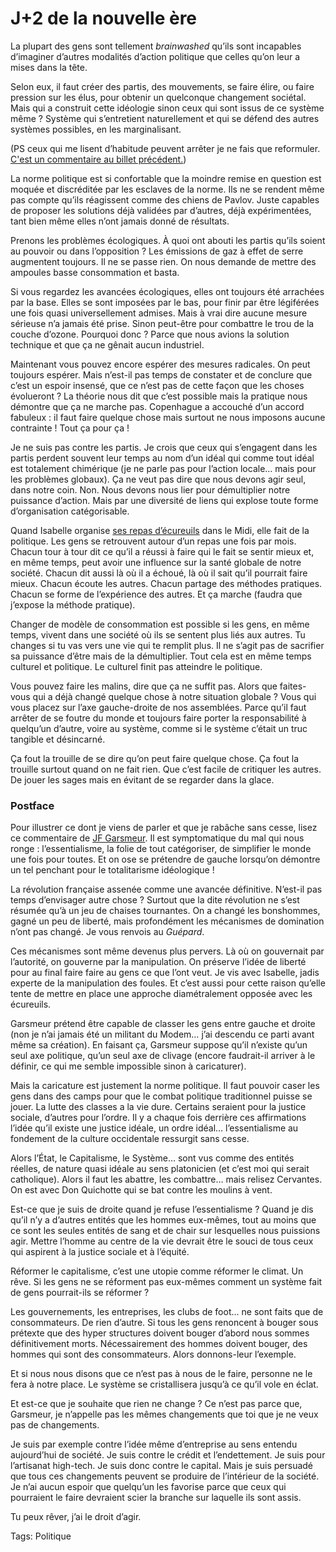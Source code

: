 # J+2 de la nouvelle ère

La plupart des gens sont tellement *brainwashed* qu’ils sont incapables d’imaginer d’autres modalités d’action politique que celles qu’on leur a mises dans la tête.

Selon eux, il faut créer des partis, des mouvements, se faire élire, ou faire pression sur les élus, pour obtenir un quelconque changement sociétal. Mais qui a construit cette idéologie sinon ceux qui sont issus de ce système même ? Système qui s’entretient naturellement et qui se défend des autres systèmes possibles, en les marginalisant.

(PS ceux qui me lisent d’habitude peuvent arrêter je ne fais que reformuler. [C'est un commentaire au billet précédent.](http://blog.tcrouzet.com/2009/12/19/j1-de-la-nouvelle-ere/))

La norme politique est si confortable que la moindre remise en question est moquée et discréditée par les esclaves de la norme. Ils ne se rendent même pas compte qu’ils réagissent comme des chiens de Pavlov. Juste capables de proposer les solutions déjà validées par d’autres, déjà expérimentées, tant bien même elles n’ont jamais donné de résultats.

Prenons les problèmes écologiques. À quoi ont abouti les partis qu’ils soient au pouvoir ou dans l’opposition ? Les émissions de gaz à effet de serre augmentent toujours. Il ne se passe rien. On nous demande de mettre des ampoules basse consommation et basta.

Si vous regardez les avancées écologiques, elles ont toujours été arrachées par la base. Elles se sont imposées par le bas, pour finir par être légiférées une fois quasi universellement admises. Mais à vrai dire aucune mesure sérieuse n’a jamais été prise. Sinon peut-être pour combattre le trou de la couche d’ozone. Pourquoi donc ? Parce que nous avions la solution technique et que ça ne gênait aucun industriel.

Maintenant vous pouvez encore espérer des mesures radicales. On peut toujours espérer. Mais n’est-il pas temps de constater et de conclure que c’est un espoir insensé, que ce n’est pas de cette façon que les choses évolueront ? La théorie nous dit que c’est possible mais la pratique nous démontre que ça ne marche pas. Copenhague a accouché d’un accord fabuleux : il faut faire quelque chose mais surtout ne nous imposons aucune contrainte ! Tout ça pour ça !

Je ne suis pas contre les partis. Je crois que ceux qui s’engagent dans les partis perdent souvent leur temps au nom d’un idéal qui comme tout idéal est totalement chimérique (je ne parle pas pour l’action locale… mais pour les problèmes globaux). Ça ne veut pas dire que nous devons agir seul, dans notre coin. Non. Nous devons nous lier pour démultiplier notre puissance d’action. Mais par une diversité de liens qui explose toute forme d’organisation catégorisable.

Quand Isabelle organise [ses repas d’écureuils](http://blog.tcrouzet.com/tag/%C3%A9cureuil/) dans le Midi, elle fait de la politique. Les gens se retrouvent autour d’un repas une fois par mois. Chacun tour à tour dit ce qu’il a réussi à faire qui le fait se sentir mieux et, en même temps, peut avoir une influence sur la santé globale de notre société. Chacun dit aussi là où il a échoué, là où il sait qu’il pourrait faire mieux. Chacun écoute les autres. Chacun partage des méthodes pratiques. Chacun se forme de l’expérience des autres. Et ça marche (faudra que j’expose la méthode pratique).

Changer de modèle de consommation est possible si les gens, en même temps, vivent dans une société où ils se sentent plus liés aux autres. Tu changes si tu vas vers une vie qui te remplit plus. Il ne s’agit pas de sacrifier sa puissance d’être mais de la démultiplier. Tout cela est en même temps culturel et politique. Le culturel finit pas atteindre le politique.

Vous pouvez faire les malins, dire que ça ne suffit pas. Alors que faites-vous qui a déjà changé quelque chose à notre situation globale ? Vous qui vous placez sur l’axe gauche-droite de nos assemblées. Parce qu’il faut arrêter de se foutre du monde et toujours faire porter la responsabilité à quelqu’un d’autre, voire au système, comme si le système c’était un truc tangible et désincarné.

Ça fout la trouille de se dire qu’on peut faire quelque chose. Ça fout la trouille surtout quand on ne fait rien. Que c’est facile de critiquer les autres. De jouer les sages mais en évitant de se regarder dans la glace.

### Postface

Pour illustrer ce dont je viens de parler et que je rabâche sans cesse, lisez ce commentaire de [JF Garsmeur](http://blog.tcrouzet.com/2009/12/19/j1-de-la-nouvelle-ere/#comment-72855). Il est symptomatique du mal qui nous ronge : l’essentialisme, la folie de tout catégoriser, de simplifier le monde une fois pour toutes. Et on ose se prétendre de gauche lorsqu’on démontre un tel penchant pour le totalitarisme idéologique !

La révolution française assenée comme une avancée définitive. N’est-il pas temps d’envisager autre chose ? Surtout que la dite révolution ne s’est résumée qu’à un jeu de chaises tournantes. On a changé les bonshommes, gagné un peu de liberté, mais profondément les mécanismes de domination n’ont pas changé. Je vous renvois au *Guépard*.

Ces mécanismes sont même devenus plus pervers. Là où on gouvernait par l’autorité, on gouverne par la manipulation. On préserve l’idée de liberté pour au final faire faire au gens ce que l’ont veut. Je vis avec Isabelle, jadis experte de la manipulation des foules. Et c’est aussi pour cette raison qu’elle tente de mettre en place une approche diamétralement opposée avec les écureuils.

Garsmeur prétend être capable de classer les gens entre gauche et droite (non je n’ai jamais été un militant du Modem… j’ai descendu ce parti avant même sa création). En faisant ça, Garsmeur suppose qu’il n’existe qu’un seul axe politique, qu’un seul axe de clivage (encore faudrait-il arriver à le définir, ce qui me semble impossible sinon à caricaturer).

Mais la caricature est justement la norme politique. Il faut pouvoir caser les gens dans des camps pour que le combat politique traditionnel puisse se jouer. La lutte des classes a la vie dure. Certains seraient pour la justice sociale, d’autres pour l’ordre. Il y a chaque fois derrière ces affirmations l’idée qu’il existe une justice idéale, un ordre idéal… l’essentialisme au fondement de la culture occidentale ressurgit sans cesse.

Alors l’État, le Capitalisme, le Système… sont vus comme des entités réelles, de nature quasi idéale au sens platonicien (et c’est moi qui serait catholique). Alors il faut les abattre, les combattre… mais relisez Cervantes. On est avec Don Quichotte qui se bat contre les moulins à vent.

Est-ce que je suis de droite quand je refuse l’essentialisme ? Quand je dis qu’il n’y a d’autres entités que les hommes eux-mêmes, tout au moins que ce sont les seules entités de sang et de chair sur lesquelles nous puissions agir. Mettre l’homme au centre de la vie devrait être le souci de tous ceux qui aspirent à la justice sociale et à l’équité.

Réformer le capitalisme, c’est une utopie comme réformer le climat. Un rêve. Si les gens ne se réforment pas eux-mêmes comment un système fait de gens pourrait-ils se réformer ?

Les gouvernements, les entreprises, les clubs de foot… ne sont faits que de consommateurs. De rien d’autre. Si tous les gens renoncent à bouger sous prétexte que des hyper structures doivent bouger d’abord nous sommes définitivement morts. Nécessairement des hommes doivent bouger, des hommes qui sont des consommateurs. Alors donnons-leur l’exemple.

Et si nous nous disons que ce n’est pas à nous de le faire, personne ne le fera à notre place. Le système se cristallisera jusqu’à ce qu’il vole en éclat.

Et est-ce que je souhaite que rien ne change ? Ce n’est pas parce que, Garsmeur, je n’appelle pas les mêmes changements que toi que je ne veux pas de changements.

Je suis par exemple contre l’idée même d’entreprise au sens entendu aujourd’hui de société. Je suis contre le crédit et l’endettement. Je suis pour l’artisanat high-tech. Je suis donc contre le capital. Mais je suis persuadé que tous ces changements peuvent se produire de l’intérieur de la société. Je n’ai aucun espoir que quelqu’un les favorise parce que ceux qui pourraient le faire devraient scier la branche sur laquelle ils sont assis.

Tu peux rêver, j’ai le droit d’agir.

Tags: Politique